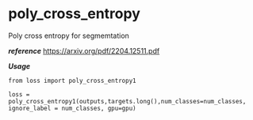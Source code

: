 # poly_cross_entropy

Poly cross entropy for segmemtation


***reference***
https://arxiv.org/pdf/2204.12511.pdf

***Usage***
```shell script
from loss import poly_cross_entropy1

loss = poly_cross_entropy1(outputs,targets.long(),num_classes=num_classes, ignore_label = num_classes, gpu=gpu)

```
